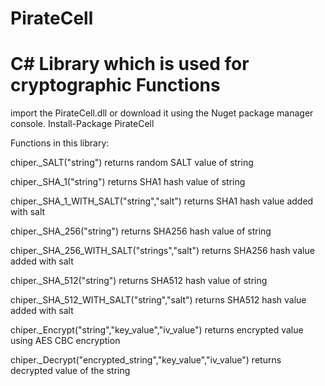 # PirateCell
# C# Library which is used for cryptographic Functions 



import the PirateCell.dll or download it using the Nuget package manager console.
Install-Package PirateCell

Functions in this library:

chiper._SALT("string")
returns random SALT value of string 

chiper._SHA_1("string")
returns SHA1 hash value of string

chiper._SHA_1_WITH_SALT("string","salt")
returns SHA1 hash value added with salt

chiper._SHA_256("string")
returns SHA256 hash value of string

chiper._SHA_256_WITH_SALT("strings","salt")
returns SHA256 hash value added with salt

chiper._SHA_512("string")
returns SHA512 hash value of string

chiper._SHA_512_WITH_SALT("string","salt")
returns SHA512 hash value added with salt

chiper._Encrypt("string","key_value","iv_value")
returns encrypted value using AES CBC encryption

chiper._Decrypt("encrypted_string","key_value","iv_value")
returns decrypted value of the string
